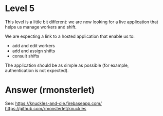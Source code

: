 # Level 5

This level is a little bit different: we are now looking for a live application that helps us manage workers and shift.

We are expecting a link to a hosted application that enable us to:
- add and edit workers
- add and assign shifts
- consult shifts

The application should be as simple as possible (for example, authentication is not expected).

# Answer (rmonsterlet)
See: 
https://knuckles-and-cie.firebaseapp.com/
https://github.com/rmonsterlet/knuckles
